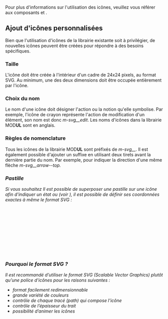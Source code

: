 <modul-icon-gallery></modul-icon-gallery>

<p class="m-u--typo--precision m-u--margin-top--l">Pour plus d'informations sur l'utilisation des icônes, veuillez vous référer aux composants <modul-go name="m-icon"></modul-go> et <modul-go name="m-icon-button"></modul-go>.</p>

## Ajout d'icônes personnalisées
Bien que l'utilisation d'icônes de la librairie existante soit à privilégier, de nouvelles icônes peuvent être créées pour répondre à des besoins spécifiques.

### Taille
L'icône doit être créée à l'intérieur d'un cadre de 24x24 pixels, au format SVG. Au minimum, une des deux dimensions  doit être occupée entièrement par l'icône.

### Choix du nom
Le nom d'une icône doit désigner l'action ou la notion qu'elle symbolise. Par exemple, l'icône de crayon représente l'action de modification d'un élément, son nom est  donc <em>m-svg__edit</em>. Les noms d'icônes dans la librairie MOD<strong>UL</strong> sont en anglais.

### Règles de nomenclature
Tous les icônes de la librairie MOD<strong>UL</strong> sont préfixés de <em>m-svg__</em>. Il est également possible d'ajouter un suffixe en utilisant deux tirets avant la dernière partie du nom. Par exemple, pour indiquer la direction d'une même flèche <em>m-svg__arrow--top<em>.

### Pastille
Si vous souhaitez Il est possible de superposer une pastille sur une icône afin d'indiquer un état ou (voir <modul-go name="m-icon"></modul-go>), il est possible de définir ses coordonnées exactes à même le format SVG :
<pre>
<svg>
   <symbol id="m-edit" viewBox="0 0 24 24" data-badge-coordonates="20 23"></symbol>
</svg>
</pre>

### Pourquoi le format SVG ?
Il est recommandé d’utiliser le format SVG (Scalable Vector Graphics) plutôt qu’une police d'icônes pour les raisons suivantes&nbsp;:
* format facilement redimensionnable
* grande variété  de couleurs
* contrôle de chaque tracé (path) qui compose l’icône
* contrôle de l’épaisseur du trait
* possibilité d’animer les icônes